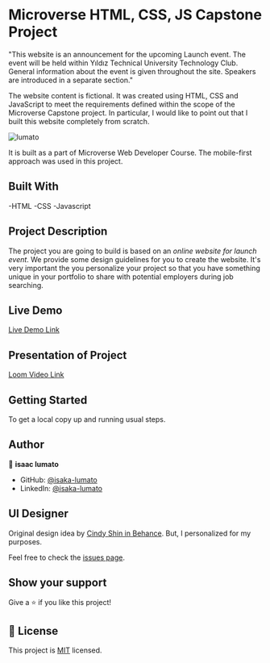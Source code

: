 # Microverse HTML, CSS, JS Capstone Project

"This website is an announcement for the upcoming Launch event. The event will be held within Yıldız Technical University Technology Club. General information about the event is given throughout the site. Speakers are introduced in a separate section."

The website content is fictional. It was created using HTML, CSS and JavaScript to meet the requirements defined within the scope of the Microverse Capstone project. In particular, I would like to point out that I built this website completely from scratch.

![lumato](https://user-images.githubusercontent.com/75973193/125121373-80aaf500-e0fc-11eb-9f5b-442ea041ce20.png)

It is built as a part of Microverse Web Developer Course. The mobile-first approach was used in this project.

## Built With

-HTML
-CSS
-Javascript

## Project Description

The project you are going to build is based on an _online website for launch event_. We provide some design guidelines for you to create the website. It's very important the you personalize your project so that you have something unique in your portfolio to share with potential employers during job searching.

## Live Demo

[Live Demo Link](https://isaka-lumato.github.io/Capstone1/)

## Presentation of Project

[Loom Video Link](https://www.loom.com/share/ee19c33dd23f4374ac3fc907622f881f)

## Getting Started

To get a local copy up and running usual steps.

## Author

👤 **isaac lumato**

- GitHub: [@isaka-lumato](https://github.com/isaka-lumato)
- LinkedIn: [@isaka-lumato](https://www.linkedin.com/in/isaka-william-90773020b/)

## UI Designer

Original design idea by [Cindy Shin in Behance](https://www.behance.net/adagio07). But, I personalized for my purposes.

Feel free to check the [issues page](../../issues/).

## Show your support

Give a ⭐️ if you like this project!

## 📝 License

This project is [MIT](./MIT.md) licensed.
